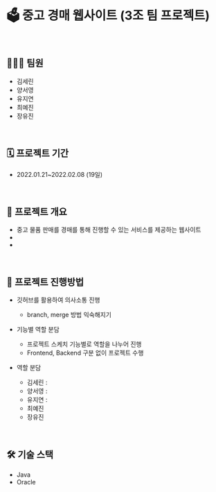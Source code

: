 # 🗳 중고 경매 웹사이트 (3조 팀 프로젝트)
<br>

## 👨‍👨‍👧 팀원
- 김세린
- 양서영
- 유지연
- 최예진
- 장유진
<br>

## 🗓 프로젝트 기간
- 2022.01.21~2022.02.08 (19일)
<br>

## 📃 프로젝트 개요
- 중고 물품 판매를 경매를 통해 진행할 수 있는 서비스를 제공하는 웹사이트 
- 
- 
<br>

## 🚗 프로젝트 진행방법
- 깃허브를 활용하여 의사소통 진행
  - branch, merge 방법 익숙해지기

- 기능별 역할 분담 
  - 프로젝트 스케치 기능별로 역할을 나누어 진행
  - Frontend, Backend 구분 없이 프로젝트 수행

- 역할 분담
  - 김세린 : 
  - 양서영 : 
  - 유지연 : 
  -  최예진
  -  장유진
<br>

## 🛠 기술 스택
- Java
- Oracle
<br>

